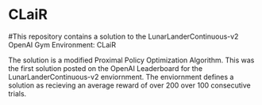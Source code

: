# CLaiR
#This repository contains a solution to the LunarLanderContinuous-v2 OpenAI Gym Environment: CLaiR 

The solution is a modified Proximal Policy Optimization Algorithm. This was the first solution posted on the OpenAI Leaderboard for the LunarLanderContinuous-v2 enviornment. The enviornment defines a solution as recieving an average reward of over 200 over 100 consecutive trials.
